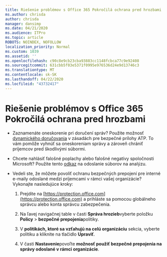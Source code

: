 ```yaml
---
title: Riešenie problémov s Office 365 Pokročilá ochrana pred hrozbami
ms.author: chrisda
author: chrisda
manager: dansimp
ms.date: 04/21/2020
ms.audience: ITPro
ms.topic: article
ROBOTS: NOINDEX, NOFOLLOW
localization_priority: Normal
ms.custom: 1039
ms.assetid: ''
ms.openlocfilehash: c90c8e9cb23cba93883cc1148fcbca77c9e92408
ms.sourcegitcommit: 631cbb5f03e5371f0995e976536d24e9d13746c3
ms.translationtype: MT
ms.contentlocale: sk-SK
ms.lasthandoff: 04/22/2020
ms.locfileid: "43732417"
---
```

# <a name="troubleshooting-office-365-advanced-threat-protection"></a>Riešenie problémov s Office 365 Pokročilá ochrana pred hrozbami

- Zaznamenáte oneskorenie pri doručení správ? Použite možnosť [dynamického doručovania](https://docs.microsoft.com/office365/securitycompliance/dynamic-delivery-and-previewing) v zásadách pre bezpečné prílohy ATP. To vám pomôže vyhnúť sa oneskoreniam správy a zároveň chrániť príjemcov pred škodlivými súbormi.

- Chcete nahlásiť falošné poplachy alebo falošné negatívy spoločnosti Microsoft? Použite tento [odkaz](https://www.microsoft.com/wdsi/filesubmission/) na odoslanie súborov na analýzu.

- Vedeli ste, že môžete povoliť ochranu bezpečných prepojení pre interné e-maily odoslané medzi príjemcami v rámci vašej organizácie? Vykonajte nasledujúce kroky:

  1. Prejdite na [https://protection.office.com](https://protection.office.com) a prihláste sa pomocou globálneho správcu alebo konta správcu zabezpečenia.

  2. Na ľavej navigačnej table v časti **Správa hrozieb**vyberte položku **Policy** \> **bezpečné prepojenia**politiky.

  3. V **politikách, ktoré sa vzťahujú na celú organizáciu** sekcia, vyberte politiku a kliknite na tlačidlo **Upraviť**.

  4. V časti **Nastavenie**povoľte **možnosť použiť bezpečné prepojenia na správy odoslané v rámci organizácie**.
